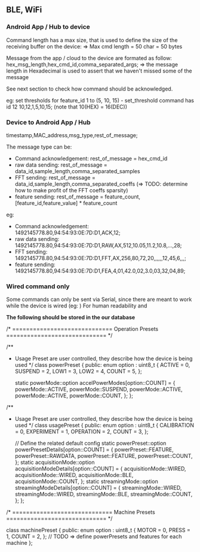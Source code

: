 ## BLE, WiFi ##

### Android App / Hub to device ###

Command length has a max size, that is used to define the size of the receiving buffer on the device:
=> Max cmd length = 50 char = 50 bytes

Message from the app / cloud to the device are formated as follow:
hex_msg_length,hex_cmd_id,comma_separated_args;
=> the message length in Hexadecimal is used to assert that we haven't missed some of the message

See next section to check how command should be acknowledged.

eg: set thresholds for feature_id 1 to (5, 10, 15) - set_threshold command has id 12
10,12,1,5,10,15;
(note that 10(HEX) = 16(DEC))

### Device to Android App / Hub ###


timestamp,MAC_address,msg_type,rest_of_message;

The message type can be:
- Command acknowledgement: rest_of_message = hex_cmd_id
- raw data sending: rest_of_message = data_id,sample_length,comma_separated_samples
- FFT sending: rest_of_message = data_id,sample_length,comma_separated_coeffs (=> TODO: determine how to make profit of the FFT coeffs sparsity)
- feature sending: rest_of_message = feature_count,[feature_id,feature_value] * feature_count

eg:
- Command acknowledgement: 1492145778.80,94:54:93:0E:7D:D1,ACK,12;
- raw data sending: 1492145778.80,94:54:93:0E:7D:D1,RAW,AX,512,10.05,11.2,10.8,...,28;
- FFT sending: 1492145778.80,94:54:93:0E:7D:D1,FFT,AX,256,80,72,20,,,,,,12,45,6,,,;
- feature sending: 1492145778.80,94:54:93:0E:7D:D1,FEA,4,01,42.0,02,3.0,03,32,04,89;


### Wired command only ###
Some commands can only be sent via Serial, since there are meant to work while the device is wired (eg: )
For human readability and 







**The following should be stored in the our database**



/* ============================= Operation Presets ============================= */

/**
 * Usage Preset are user controlled, they describe how the device is being used
 */
class powerPreset
{
  public:
    enum  option : uint8_t
    {
      ACTIVE  = 0,
      SUSPEND = 2,
      LOW1    = 3,
      LOW2    = 4,
      COUNT   = 5,
    };

    static powerMode::option accelPowerModes[option::COUNT] = 
      {
        powerMode::ACTIVE,
        powerMode::SUSPEND,
        powerMode::ACTIVE,
        powerMode::ACTIVE,
        powerMode::COUNT,
      };
};

/**
 * Usage Preset are user controlled, they describe how the device is being used
 */
class usagePreset
{
  public:
    enum  option : uint8_t
    {
      CALIBRATION   = 0,
      EXPERIMENT    = 1,
      OPERATION     = 2,
      COUNT         = 3,
    };
    
    // Define the related default config
    static powerPreset::option powerPresetDetails[option::COUNT] = 
      {
        powerPreset::FEATURE,
        powerPreset::RAWDATA,
        powerPreset::FEATURE,
        powerPreset::COUNT,
      };
    static acquisitionMode::option acquisitionModeDetails[option::COUNT] = 
      {
        acquisitionMode::WIRED,
        acquisitionMode::WIRED,
        acquisitionMode::BLE,
        acquisitionMode::COUNT,
      };
    static streamingMode::option streamingModeDetails[option::COUNT] = 
      {
        streamingMode::WIRED,
        streamingMode::WIRED,
        streamingMode::BLE,
        streamingMode::COUNT,
      };
};


/* ============================= Machine Presets ============================= */

class machinePreset
{
  public:
    enum  option : uint8_t
    {
      MOTOR   = 0,
      PRESS   = 1,
      COUNT   = 2,
    };
    // TODO => define powerPresets and features for each machine
};

